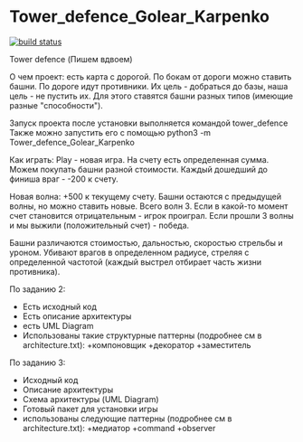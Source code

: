 # Tower_defence_Golear_Karpenko
[![build status](
  http://img.shields.io/travis/Disadvantaged/Tower_defence_Golear_Karpenko/master.svg?style=flat)](
 https://travis-ci.org/Disadvantaged/Tower_defence_Golear_Karpenko)


Tower defence
(Пишем вдвоем)

О чем проект: есть карта с дорогой. По бокам от дороги можно ставить башни. По дороге идут противники. Их цель - добраться до базы, наша цель - не пустить их. Для этого ставятся башни разных типов (имеющие разные "способности"). 

Запуск проекта после установки выполняется командой
    tower_defence
Также можно запустить его с помощью
    python3 -m Tower_defence_Golear_Karpenko

Как играть:
Play - новая игра. На счету есть определенная сумма.
Можем покупать башни разной стоимости.
Каждый дошедший до финиша враг - -200 к счету.

Новая волна: +500 к текущему счету. Башни остаются с предыдущей волны, но можно ставить новые.
Всего волн 3. Если в какой-то момент счет становится отрицательным - игрок проиграл.
Если прошли 3 волны и мы выжили (положительный счет) - победа.

Башни различаются стоимостью, дальностью, скоростью стрельбы и уроном. Убивают врагов в определенном радиусе, стреляя с определенной частотой (каждый выстрел отбирает часть жизни противника). 

По заданию 2:
- Есть исходный код
- Есть описание архитектуры
- есть UML Diagram
- Использованы такие структурные паттерны (подробнее см в architecture.txt):
  +компоновщик
  +декоратор
  +заместитель
  
По заданию 3:
- Исходный код
- Описание архитектуры
- Схема архитектуры (UML Diagram)
- Готовый пакет для установки игры
- использованы следующие паттерны (подробнее см в architecture.txt):
  +медиатор
  +command
  +observer


